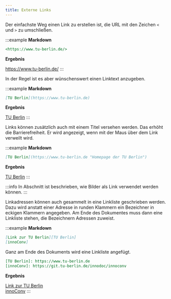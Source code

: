```yaml
---
title: Externe Links
---
```


Der einfachste Weg einen Link zu erstellen ist, die URL mit den Zeichen `<` und
`>` zu umschließen.

:::example
**Markdown**

```markdown
<https://www.tu-berlin.de/>
```

**Ergebnis**

<https://www.tu-berlin.de/>
:::

In der Regel ist es aber wünschenswert einen Linktext anzugeben.

:::example
**Markdown**

```markdown
[TU Berlin](https://www.tu-berlin.de)
```

**Ergebnis**

[TU Berlin](https://www.tu-berlin.de)
:::

Links können zusätzlich auch mit einem Titel versehen werden. Das erhöht die
Barrierefreiheit. Er wird angezeigt, wenn mit der Maus über dem Link verweilt
wird.

:::example
**Markdown**

```markdown
[TU Berlin](https://www.tu-berlin.de "Homepage der TU Berlin")
```

**Ergebnis**

[TU Berlin](https://www.tu-berlin.de "Homepage der TU Berlin")
:::

:::info
In Abschnitt [](/section/02-elements/04-media#bilder-als-links)
ist beschrieben, wie Bilder als Link verwendet werden können.
:::

Linkadressen können auch gesammelt in eine Linkliste geschrieben werden.
Dazu wird anstatt einer Adresse in runden Klammern ein Bezeichner in eckigen
Klammern angegeben. Am Ende des Dokumentes muss dann eine Linkliste
stehen, die Bezeichnern Adressen zuweist.

:::example
**Markdown**

```markdown
[Link zur TU Berlin][TU Berlin]  
[innoConv]
```

Ganz am Ende des Dokuments wird eine Linkliste angefügt.

```markdown
[TU Berlin]: https://www.tu-berlin.de
[innoConv]: https://git.tu-berlin.de/innodoc/innoconv
```

**Ergebnis**

[Link zur TU Berlin][TU Berlin]  
[innoConv]
:::

[TU Berlin]: https://www.tu-berlin.de
[innoConv]: https://git.tu-berlin.de/innodoc/innoconv
